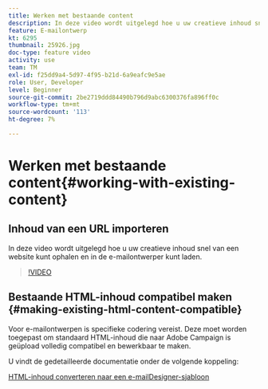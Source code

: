 ```yaml
---
title: Werken met bestaande content
description: In deze video wordt uitgelegd hoe u uw creatieve inhoud snel van een website kunt ophalen en in de e-mailontwerper kunt laden.
feature: E-mailontwerp
kt: 6295
thumbnail: 25926.jpg
doc-type: feature video
activity: use
team: TM
exl-id: f25dd9a4-5d97-4f95-b21d-6a9eafc9e5ae
role: User, Developer
level: Beginner
source-git-commit: 2be2719ddd84490b796d9abc6300376fa896ff0c
workflow-type: tm+mt
source-wordcount: '113'
ht-degree: 7%

---
```


# Werken met bestaande content{#working-with-existing-content}

## Inhoud van een URL importeren

In deze video wordt uitgelegd hoe u uw creatieve inhoud snel van een website kunt ophalen en in de e-mailontwerper kunt laden.

>[!VIDEO](https://video.tv.adobe.com/v/25926?quality=12)

## Bestaande HTML-inhoud compatibel maken {#making-existing-html-content-compatible}

Voor e-mailontwerpen is specifieke codering vereist. Deze moet worden toegepast om standaard HTML-inhoud die naar Adobe Campaign is geüpload volledig compatibel en bewerkbaar te maken.

U vindt de gedetailleerde documentatie onder de volgende koppeling:

[HTML-inhoud converteren naar een e-mailDesigner-sjabloon](https://docs.adobe.com/content/help/en/campaign-standard/using/designing-content/building-email-content/using-existing-content.html#converting-an-html-content)
